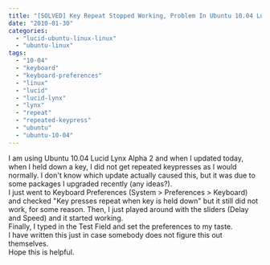 ```yaml
---
title: "[SOLVED] Key Repeat Stopped Working, Problem In Ubuntu 10.04 Lucid Lynx Alpha 2"
date: "2010-01-30"
categories: 
  - "lucid-ubuntu-linux-linux"
  - "ubuntu-linux"
tags: 
  - "10-04"
  - "keyboard"
  - "keyboard-preferences"
  - "linux"
  - "lucid"
  - "lucid-lynx"
  - "lynx"
  - "repeat"
  - "repeated-keypress"
  - "ubuntu"
  - "ubuntu-10-04"
---
```


I am using Ubuntu 10.04 Lucid Lynx Alpha 2 and when I updated today, when I held down a key, I did not get repeated keypresses as I would normally. I don't know which update actually caused this, but it was due to some packages I upgraded recently (any ideas?).  
I just went to Keyboard Preferences (System > Preferences > Keyboard) and checked "Key presses repeat when key is held down" but it still did not work, for some reason. Then, I just played around with the sliders (Delay and Speed) and it started working.  
Finally, I typed in the Test Field and set the preferences to my taste.  
I have written this just in case somebody does not figure this out themselves.  
Hope this is helpful.
